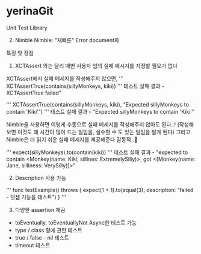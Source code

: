 # yerinaGit
Unit Test Library

2. Nimble
Nimble: "재빠른"
Error document화

특징 및 장점
1. XCTAssert 와는 달리 매번 사용자 임의 실패 메시지를 지정할 필요가 없다 
 
XCTAssert에서 실패 메세지를 작성해주지 않으면,
'''
XCTAssertTrue(contains(sillyMonkeys, kiki))
'''
테스트 실패 결과 - XCTAssertTrue failed"

'''
XCTAssertTrue(contains(sillyMonkeys, kiki), "Expected sillyMonkeys to contain 'Kiki'")
'''
테스트 실패 결과 - "Expected sillyMonkeys to contain 'Kiki'"

Nimble을 사용하면 이렇게 수동으로 실패 메세지를 작성해주지 않아도 된다..! (작성해보면 이것도 꽤 시간이 많이 드는 일임을, 실수할 수 도 있는 일임을 알게 된다) 그리고 Nimble은 더 읽기 쉬운 실패 메세지를 제공해준다 감동적..🥺
 
'''
expect(sillyMonkeys).to(contain(kiki))
'''
테스트 실패 결과 - "expected to contain <Monkey(name: Kiki, sillines: ExtremelySilly)>, got <[Monkey(name: Jane, silliness: VerySilly)]>"

2. Description 사용 가능

'''
func testExample() throws {
    expect(1 + 1).to(equal(3), description: "failed - 덧셈 기능을 테스트")
}
'''

3. 다양한 assertion 제공

- toEventually, toEventuallyNot
  Async한 테스트 가능
- type / class 형에 관한 테스트
- true / false - nil 테스트
- timeout 테스트

